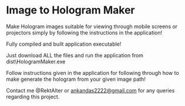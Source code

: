 # Image to Hologram Maker

Make Hologram images suitable for viewing through mobile screens or projectors simply by following the instructions in the application!


Fully compiled and built application executable!


Just download ALL the files and run the application from dist\HologramMaker.exe

Follow instructions given in the application for following through how to make generate the hologram from your given image path!

Contact me @RektAlter or ankandas2222@gmail.com for any queries regarding this project.
